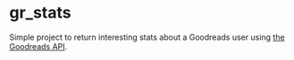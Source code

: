 # gr_stats

Simple project to return interesting stats about a Goodreads user using [the Goodreads API](https://www.goodreads.com/api/).
